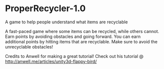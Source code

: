 # ProperRecycler-1.0
A game to help people understand what items are recyclable

A fast-paced game where some items can be recycled, while others cannot. Earn points by avoiding obstacles and going forward.
You can earn additional points by hitting items that are recyclable. Make sure to avoid the unrecyclable obstacles!

Credits to Anwell for making a great tutorial!
Check out his tutorial @ http://anwell.me/articles/unity3d-flappy-bird/
